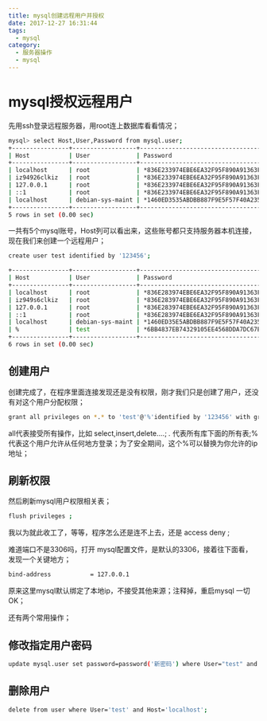 ```yaml
---
title: mysql创建远程用户并授权
date: 2017-12-27 16:31:44
tags:
  - mysql
category:
  - 服务器操作
  - mysql
---
```


# mysql授权远程用户

先用ssh登录远程服务器，用root连上数据库看看情况；
<!--more-->

```bash
mysql> select Host,User,Password from mysql.user;
+----------------+------------------+-------------------------------------------+
| Host           | User             | Password                                  |
+----------------+------------------+-------------------------------------------+
| localhost      | root             | *836E233974EBE6EA32F95F890A91363F8427F78B |
| iz94926clkiz   | root             | *836E233974EBE6EA32F95F890A91363F8427F78B |
| 127.0.0.1      | root             | *836E233974EBE6EA32F95F890A91363F8427F78B |
| ::1            | root             | *836E233974EBE6EA32F95F890A91363F8427F78B |
| localhost      | debian-sys-maint | *1460ED3535ABDBB887F9E5F57F40A2354610CDF3 |
+----------------+------------------+-------------------------------------------+
5 rows in set (0.00 sec)
```
一共有5个mysql账号，Host列可以看出来，这些账号都只支持服务器本机连接，现在我们来创建一个远程用户；

```bash
create user test identified by '123456';
```

```bash
+----------------+------------------+-------------------------------------------+
| Host           | User             | Password                                  |
+----------------+------------------+-------------------------------------------+
| localhost      | root             | *836E283974EBE6EA32F95F890A91363F8427F78B |
| iz949s6clkiz   | root             | *836E283974EBE6EA32F95F890A91363F8427F78B |
| 127.0.0.1      | root             | *836E283974EBE6EA32F95F890A91363F8427F78B |
| ::1            | root             | *836E283974EBE6EA32F95F890A91363F8427F78B |
| localhost      | debian-sys-maint | *1460ED35E5ABDBB887F9E5F57F40A2354610CDF3 |
| %              | test             | *6BB4837EB74329105EE4568DDA7DC67ED2CA2AD9 |
+----------------+------------------+-------------------------------------------+
6 rows in set (0.00 sec)
```
## 创建用户
创建完成了，在程序里面连接发现还是没有权限，刚才我们只是创建了用户，还没有对这个用户分配权限；
```bash
grant all privileges on *.* to 'test'@'%'identified by '123456' with grant option;
```

all代表接受所有操作，比如 select,insert,delete....; *.* 代表所有库下面的所有表;% 代表这个用户允许从任何地方登录；为了安全期间，这个%可以替换为你允许的ip地址；
## 刷新权限
然后刷新mysql用户权限相关表；
```bash
flush privileges ;
```

我以为就此收工了，等等，程序怎么还是连不上去，还是 access deny ;

难道端口不是3306吗，打开 mysql配置文件，是默认的3306，接着往下面看，发现一个关键地方；
```bash
bind-address           = 127.0.0.1
```

原来这里mysql默认绑定了本地ip，不接受其他来源；注释掉，重启mysql 一切OK；

还有两个常用操作；

## 修改指定用户密码
```bash
update mysql.user set password=password('新密码') where User="test" and Host="localhost";
```

## 删除用户
```bash
delete from user where User='test' and Host='localhost';
```
